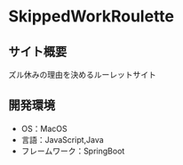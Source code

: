# SkippedWorkRoulette

## サイト概要
ズル休みの理由を決めるルーレットサイト

## 開発環境
- OS：MacOS
- 言語：JavaScript,Java
- フレームワーク：SpringBoot
